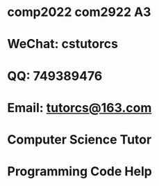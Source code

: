 # comp2022 com2922 A3

# WeChat: cstutorcs

# QQ: 749389476

# Email: tutorcs@163.com

# Computer Science Tutor

# Programming Code Help
